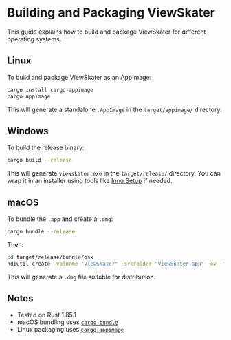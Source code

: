# Building and Packaging ViewSkater

This guide explains how to build and package ViewSkater for different operating systems.

## Linux

To build and package ViewSkater as an AppImage:

```sh
cargo install cargo-appimage
cargo appimage
```

This will generate a standalone `.AppImage` in the `target/appimage/` directory.


## Windows

To build the release binary:

```sh
cargo build --release
```
This will generate `viewskater.exe` in the `target/release/` directory.
You can wrap it in an installer using tools like [Inno Setup](https://github.com/jrsoftware/issrc) if needed.


## macOS

To bundle the `.app` and create a `.dmg`:

```sh
cargo bundle --release
```

Then:

```sh
cd target/release/bundle/osx
hdiutil create -volname "ViewSkater" -srcfolder "ViewSkater.app" -ov -format UDZO "view_skater.dmg"
```

This will generate a `.dmg` file suitable for distribution.


## Notes

- Tested on Rust 1.85.1
- macOS bundling uses [`cargo-bundle`](https://github.com/burtonageo/cargo-bundle)
- Linux packaging uses [`cargo-appimage`](https://github.com/linuxwolf/cargo-appimage)